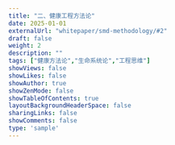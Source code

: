 ```yaml
---
title: "二、健康工程方法论"
date: 2025-01-01
externalUrl: "whitepaper/smd-methodology/#2"
draft: false
weight: 2
description: ""
tags: ["健康方法论","生命系统论","工程思维"]
showViews: false
showLikes: false
showAuthor: true
showZenMode: false
showTableOfContents: true
layoutBackgroundHeaderSpace: false
sharingLinks: false
showComments: false
type: 'sample'
---
```

